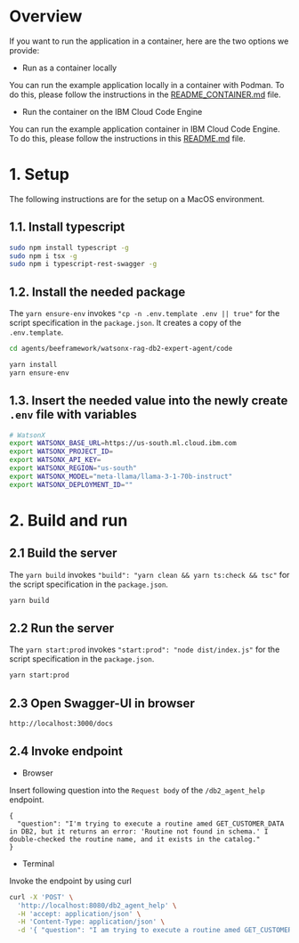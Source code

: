 # Overview

If you want to run the application in a container, here are the two options we provide:

* Run as a container locally

You can run the example application locally in a container with Podman. To do this, please follow the instructions in the [README_CONTAINER.md](/agents/beeframework/watsonx-rag-db2-expert-agent/code/README.md) file.

* Run the container on the IBM Cloud Code Engine

You can run the example application container in IBM Cloud Code Engine. To do this, please follow the instructions in this [README.md](/03_bee_agent/code/bee_local_app_db2_rag_container_ce_node_server/ce-deployment/README.md) file.

# 1. Setup

The following instructions are for the setup on a MacOS environment.

## 1.1. Install typescript

```sh
sudo npm install typescript -g
sudo npm i tsx -g
sudo npm i typescript-rest-swagger -g
```

## 1.2. Install the needed package

The `yarn ensure-env` invokes  `"cp -n .env.template .env || true"` for the script specification in the `package.json`.
It creates a copy of the `.env.template`.

```sh
cd agents/beeframework/watsonx-rag-db2-expert-agent/code
```

```sh
yarn install
yarn ensure-env
```

## 1.3. Insert the needed value into the newly create `.env` file with variables

```sh
# WatsonX
export WATSONX_BASE_URL=https://us-south.ml.cloud.ibm.com
export WATSONX_PROJECT_ID=
export WATSONX_API_KEY=
export WATSONX_REGION="us-south"
export WATSONX_MODEL="meta-llama/llama-3-1-70b-instruct"
export WATSONX_DEPLOYMENT_ID=""
```

# 2. Build and run

## 2.1 Build the server

The `yarn build` invokes  `"build": "yarn clean && yarn ts:check && tsc"` for the script specification in the `package.json`.

```sh
yarn build
```

## 2.2 Run the server

The `yarn start:prod` invokes  `"start:prod": "node dist/index.js"` for the script specification in the `package.json`.

```sh
yarn start:prod
```

## 2.3 Open Swagger-UI in browser

```sh
http://localhost:3000/docs
```

## 2.4 Invoke endpoint

* Browser

Insert following question into the `Request body` of the `/db2_agent_help` endpoint.

```text
{
  "question": "I'm trying to execute a routine amed GET_CUSTOMER_DATA in DB2, but it returns an error: 'Routine not found in schema.' I double-checked the routine name, and it exists in the catalog."
}
```

* Terminal

Invoke the endpoint by using curl

```sh
curl -X 'POST' \
  'http://localhost:8080/db2_agent_help' \
  -H 'accept: application/json' \
  -H 'Content-Type: application/json' \
  -d '{ "question": "I am trying to execute a routine amed GET_CUSTOMER_DATA in DB2, but it returns an error: *Routine not found in schema.* I double-checked the routine name, and it exists in the catalog." }'
```